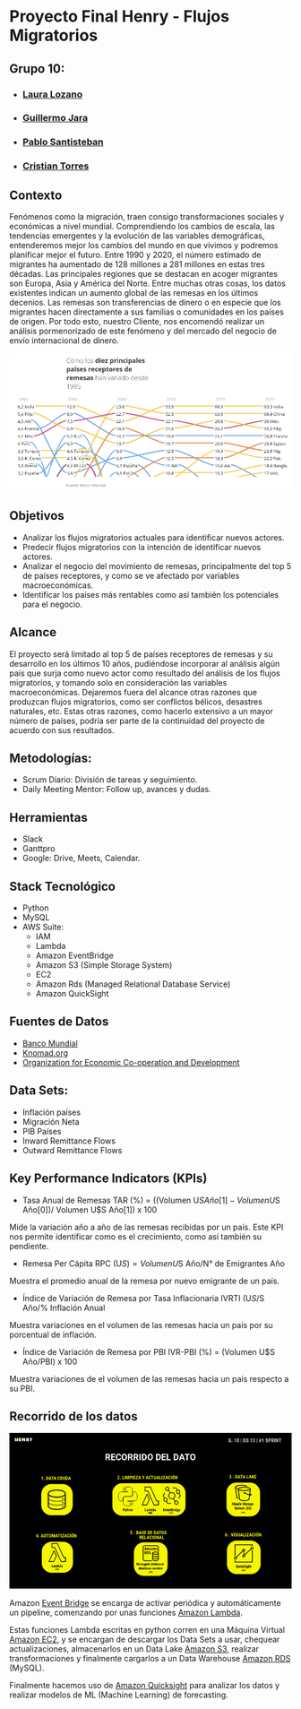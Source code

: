 # Proyecto Final Henry - Flujos Migratorios

## Grupo 10:
- ### [Laura Lozano](https://github.com/LLozanoBaron)
- ### [Guillermo Jara](https://github.com/GLJaraBarth)
- ### [Pablo Santisteban](https://github.com/polsantis)
- ### [Cristian Torres](https://github.com/cristian-torres-ds)

## Contexto

Fenómenos como la migración, traen consigo transformaciones sociales y económicas a nivel mundial. Comprendiendo los cambios de escala, las tendencias emergentes y la evolución de las variables demográficas, entenderemos mejor los cambios del mundo en que vivimos y podremos planificar mejor el futuro.
Entre 1990 y 2020, el número estimado de migrantes ha aumentado de 128 millones a 281 millones en estas tres décadas.
Las principales regiones que se destacan en acoger migrantes son Europa, Asia y América del Norte.
Entre muchas otras cosas, los datos existentes indican un aumento global de las remesas en los últimos decenios. 
Las remesas son transferencias de dinero o en especie que los migrantes hacen directamente a sus familias o comunidades en los países de origen.
Por todo esto, nuestro Cliente, nos encomendó realizar un análisis pormenorizado de este fenómeno y del mercado del negocio de envío internacional de dinero.

![Remesas](src/Remesas.png)

## Objetivos

-	Analizar los flujos migratorios actuales para identificar nuevos actores.
-	Predecir flujos migratorios con la intención de identificar nuevos actores. 
-	Analizar el negocio del movimiento de remesas, principalmente del top 5 de países receptores, y como se ve afectado por variables macroeconómicas.
-	Identificar los países más rentables como así también los potenciales para el negocio.

## Alcance

El proyecto será limitado al top 5 de países receptores de remesas y su desarrollo en los últimos 10 años, pudiéndose incorporar al análisis algún país que surja como nuevo actor como resultado del análisis de los flujos migratorios, y tomando solo en consideración las variables macroeconómicas.
Dejaremos fuera del alcance otras razones que produzcan flujos migratorios, como ser conflictos bélicos, desastres naturales, etc.
Estas otras razones, como hacerlo extensivo a un mayor número de países, podría ser parte de la continuidad del proyecto de acuerdo con sus resultados.

## Metodologías:
- Scrum Diario: División de tareas y seguimiento.
- Daily Meeting Mentor: Follow up, avances y dudas.

## Herramientas
- Slack
- Ganttpro
- Google: Drive, Meets, Calendar.

## Stack Tecnológico
- Python
- MySQL
- AWS Suite:
    - IAM
    - Lambda
    - Amazon EventBridge
    - Amazon S3 (Simple Storage System)
    - EC2
    - Amazon Rds (Managed Relational Database Service)
    - Amazon QuickSight

## Fuentes de Datos

- [Banco Mundial](https://datos.bancomundial.org/)
- [Knomad.org](https://www.knomad.org/)
- [Organization for Economic Co-operation and Development](https://www.oecd.org/)

## Data Sets:

- Inflación países
- Migración Neta
- PIB Países
- Inward Remittance Flows
- Outward Remittance Flows

## Key Performance Indicators (KPIs)

- Tasa Anual de Remesas TAR (%) = ((Volumen U$S Año[1] - Volumen U$S Año[0])/ Volumen U$S Año[1]) x 100

Mide la variación año a año de las remesas recibidas por un país. Este KPI nos permite identificar como es el crecimiento, como así también su pendiente.

- Remesa Per Cápita RPC (U$S) = Volumen U$S Año/N° de Emigrantes Año

Muestra el promedio anual de la remesa por nuevo emigrante de un país.

- Índice de Variación de Remesa por Tasa Inflacionaria IVRTI (U$S/%) = Volumen U$S Año/% Inflación Anual

Muestra variaciones en el volumen de las remesas hacia un país por su porcentual de inflación.

- Índice de Variación de Remesa por PBI IVR-PBI (%) = (Volumen U$S Año/PBI) x 100

Muestra variaciones de el volumen de las remesas hacia un país respecto a su PBI.

## Recorrido de los datos

![Alt text](image-1.png)

Amazon [Event Bridge](https://aws.amazon.com/es/eventbridge/) se encarga de activar periódica y automáticamente un pipeline, comenzando por unas funciones [Amazon Lambda](https://aws.amazon.com/es/lambda/).

Estas funciones Lambda escritas en python corren en una Máquina Virtual [Amazon EC2](https://aws.amazon.com/es/ec2/), y se encargan de descargar los Data Sets a usar, chequear actualizaciones, almacenarlos en un Data Lake [Amazon S3](https://aws.amazon.com/es/s3/), realizar transformaciones y finalmente cargarlos a un Data Warehouse [Amazon RDS](https://aws.amazon.com/es/rds/) (MySQL).

Finalmente hacemos uso de [Amazon Quicksight](https://aws.amazon.com/es/quicksight/) para analizar los datos y realizar modelos de ML (Machine Learning) de forecasting.
